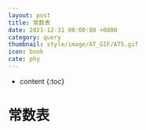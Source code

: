 ```yaml
---
layout: post
title: 常数表
date: 2021-12-31 00:00:00 +0800
category: query
thumbnail: style/image/AT_GIF/AT5.gif
icon: book
cate: phy
---
```



* content
{:toc}

# 常数表


<div id="forReact_0"></div>

<div id="forReact_1">

​    
​    
    <!-- <img src="https://sirius1334.love/2/" /> -->

</div>


<script type="text/babel" src="{{ '/myScript/for_2.js'  | prepend : site.baseurl }}"></script>




